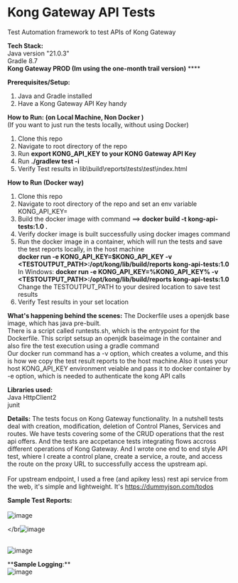 # Kong Gateway API Tests 
Test Automation framework to test APIs of Kong Gateway

**Tech Stack:**</br>
Java version "21.0.3"</br>
Gradle 8.7</br>
**Kong Gateway PROD (Im using the one-month trail version)**
****</br>

**Prerequisites/Setup:**
1. Java and Gradle installed</br>
2. Have a Kong Gateway API Key handy 

**How to Run: (on Local Machine, Non Docker )** </br>
(If you want to just run the tests locally, without using Docker) </br>

1. Clone this repo </br>
2. Navigate to root directory of the repo </br>
3. Run **export KONG_API_KEY to your KONG Gateway API Key**
4. Run **./gradlew test -i** </br>
5. Verify Test results in lib\build\reports\tests\test\index.html </br>

**How to Run (Docker way)** 
1. Clone this repo </br>
2. Navigate to root directory of the repo and set an env variable KONG_API_KEY=<YOUR KONG GATEWAY API KEY></br>
3. Build the docker image with command ==> **docker build -t kong-api-tests:1.0 .** </br>
4. Verify docker image is built successfully using docker images command
5. Run the docker image in a container, which will run the tests and save the test reports locally, in the host machine </br>
   **docker run -e KONG_API_KEY=$KONG_API_KEY -v <TESTOUTPUT_PATH>:/opt/kong/lib/build/reports kong-api-tests:1.0 </br>**
    In Windows: **docker run -e KONG_API_KEY=%KONG_API_KEY% -v <TESTOUTPUT_PATH>:/opt/kong/lib/build/reports kong-api-tests:1.0 </br>**
   Change the TESTOUTPUT_PATH to your desired location to save test results
4. Verify Test results in your set location </br>
 
**What's happening behind the scenes:**
The Dockerfile uses a openjdk base image, which has java pre-built. </br>
There is a script called runtests.sh, which is the entrypoint for the Dockerfile. This script setsup an openjdk baseimage in the container and also fire the test execution using a gradle command </br> 
Our docker run command has a -v option, which creates a volume, and this is how we copy the test result reports to the host machine.Also it uses your host KONG_API_KEY environment veiable and pass it to docker container by -e option, which is needed to authenticate the kong API calls


**Libraries used:**</br>
Java HttpClient2</br>
junit </br>

**Details:**
The tests focus on Kong Gateway functionality. In a nutshell tests deal with creation, modification, deletion of Control Planes, Services and routes. We have tests covering some of the CRUD operations that the rest api offers. And the tests are accpetance tests integrating flows accross different operations of Kong Gateway.
And I wrote one end to end style API test, whiere I create a control plane, create a service, a route, and access the route on the proxy URL to successfully access the upstream api.  
</br>
For upstream endpoint, I used a free (and apikey less) rest api service from the web, it's simple and lightweight. It's https://dummyjson.com/todos


**Sample Test Reports:** </br>
</br>![image](https://github.com/user-attachments/assets/4b5e5356-e7ed-4bd0-a8fd-3994ef7d629d)


</br![image](https://github.com/user-attachments/assets/b97d2cce-da56-41db-ab73-64b60476a1e2)

</br> ![image](https://github.com/user-attachments/assets/00c2fac9-15a2-4afc-a7c1-10b0c8a1053b)

****Sample Logging**:**</br>
![image](https://github.com/user-attachments/assets/0fba4647-87da-402e-85f6-84db09f7f444)






